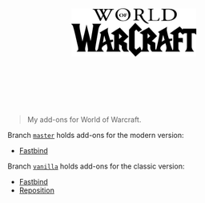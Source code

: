 <p align="center">
  <img width="250" height="96" src="wow.png" style="margin:100px 0">
</p>

> My add-ons for World of Warcraft.

Branch [`master`](https://github.com/haggen/wow/tree/master) holds add-ons for the modern version:

- [Fastbind](https://github.com/haggen/wow/tree/master/Fastbind)

Branch [`vanilla`](https://github.com/haggen/wow/tree/vanilla) holds add-ons for the classic version:

- [Fastbind](https://github.com/haggen/wow/tree/vanilla/Fastbind/)
- [Reposition](https://github.com/haggen/wow/tree/vanilla/Reposition/)
